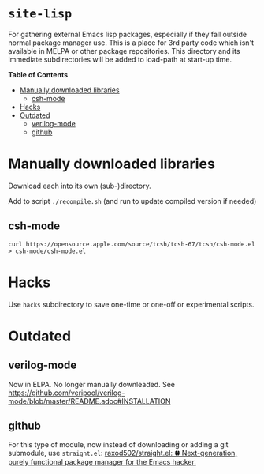 `site-lisp`
===========

For gathering external Emacs lisp packages, especially if they fall outside normal package manager use. This is a place for 3rd party code which isn't available in MELPA or other package repositories. This directory and its immediate subdirectories will be added to load-path at start-up time.

<!-- markdown-toc start - Don't edit this section. Run M-x markdown-toc-refresh-toc -->
**Table of Contents**

- [Manually downloaded libraries](#manually-downloaded-libraries)
    - [csh-mode](#csh-mode)
- [Hacks](#hacks)
- [Outdated](#outdated)
    - [verilog-mode](#verilog-mode)
    - [github](#github)

<!-- markdown-toc end -->

Manually downloaded libraries
=============================

Download each into its own (sub-)directory.

Add to script `./recompile.sh` (and run to update compiled version if needed)

csh-mode
--------

```
curl https://opensource.apple.com/source/tcsh/tcsh-67/tcsh/csh-mode.el > csh-mode/csh-mode.el
```

Hacks
=====

Use `hacks` subdirectory to save one-time or one-off or experimental scripts.

Outdated
========

verilog-mode
------------

Now in ELPA. No longer manually downleaded. See https://github.com/veripool/verilog-mode/blob/master/README.adoc#INSTALLATION

github
------

For this type of module, now instead of downloading or adding a git submodule, use `straight.el`: [raxod502/straight.el: 🍀 Next-generation, purely functional package manager for the Emacs hacker.](https://github.com/raxod502/straight.el)
